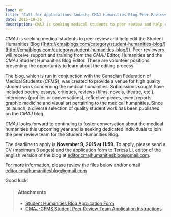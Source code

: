 ```yaml
---
lang: en
title: "Call for Applications &ndash; CMAJ Humanities Blog Peer Reviewers"
date: 2015-10-26
description: CMAJ is seeking medical students to peer review and help edit the Student Humanities Blog.
---
```


*CMAJ* is seeking medical students to peer review and help edit the Student Humanities Blog ([http://cmajblogs.com/category/student-humanities-blog/](http://cmajblogs.com/category/student-humanities-blog/)). Peer reviewers will receive support and training from the *CMAJ* Editor, Humanities and the *CMAJ* Student Humanities Blog Editor. These are volunteer positions presenting the opportunity to learn about the editing process.

The blog, which is run in conjunction with the Canadian Federation of Medical Students (*CFMS*), was created to provide a venue for high quality student work concerning the medical humanities. Submissions sought have included poetry, essays, critiques, reviews (films, novels, theatre, etc.), interviews (profiles or conversations), reflective pieces, event reports, graphic medicine and visual art pertaining to the medical humanities. Since its launch, a diverse selection of quality student work has been published on the *CMAJ* blog. 

*CMAJ* looks forward to continuing to foster conversation about the medical humanities this upcoming year and is seeking dedicated individuals to join the peer review team for the Student Humanities Blog.

The deadline to apply is **November 9, 2015 at 11:59**. To apply, please send a CV (maximum 3 pages) and the application form to Teresa Li, editor of the english version of the blog at [editor.cmajhumanitiesblog@gmail.com](mailto:editor.cmajhumanitiesblog@gmail.com).

For more information, please review the files below and/or email [editor.cmajhumanitiesblog@gmail.com](mailto:editor.cmajhumanitiesblog@gmail.com)

Good luck!

> #### **Attachments**
> - [Student Humanities Blog Application Form](/files/updates/CMAJ%20Student%20Humanities%20Blog%20Application%20Piece.docx)
> - [CMAJ-CFMS Student Peer Review Team Application Instructions](/files/updates/CMAJ-CFMS%20Student%20Peer%20Review%20Team%20Application.pdf)